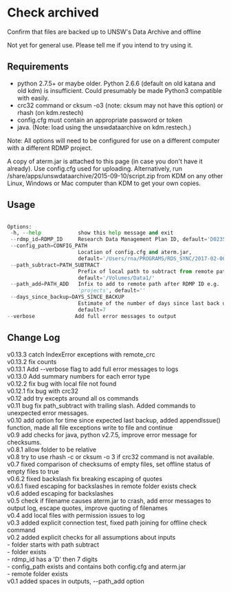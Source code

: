 # Check archived
Confirm that files are backed up to UNSW's Data Archive and offline

Not yet for general use. Please tell me if you intend to try using it.

## Requirements

* python 2.7.5+ or maybe older. Python 2.6.6 (default on old katana and old kdm) is insufficient. Could presumably be made Python3 compatible with easily.
* crc32 command or cksum -o3 (note: cksum may not have this option) or rhash (on kdm.restech)
* config.cfg must contain an appropriate password or token
* java. (Note: load using the unswdataarchive on kdm.restech.)

Note: All options will need to be configured for use on a different computer with a different RDMP project. 

A copy of aterm.jar is attached to this page (in case you don't have it already). Use config.cfg used for uploading. Alternatively, run /share/apps/unswdataarchive/2015-09-10/script.zip from KDM on any other Linux, Windows or Mac computer than KDM to get your own copies.

## Usage 

```python check_archived.py prefix folder

Options:
 -h, --help            show this help message and exit
 --rdmp_id=RDMP_ID     Research Data Management Plan ID, default='D0235810'
 --config_path=CONFIG_PATH
                       Location of config.cfg and aterm.jar,
                       default='/Users/rna/PROGRAMS/RDS_SYNC/2017-02-06/'
 --path_subtract=PATH_SUBTRACT
                       Prefix of local path to subtract from remote path,
                       default='/Volumes/Data1/'
 --path_add=PATH_ADD   Infix to add to remote path after RDMP ID e.g.
                       'projects', default=''
 --days_since_backup=DAYS_SINCE_BACKUP
                       Estimate of the number of days since last back up,
                       default=7
--verbose             Add full error messages to output
```
## Change Log

v0.13.3 catch IndexError exceptions with remote_crc<br/>
v0.13.2 fix counts<br/>
v0.13.1 Add --verbose flag to add full error messages to logs<br/>
v0.13.0 Add summary numbers for each error type<br/>
v0.12.2 fix bug with local file not found<br/>
v0.12.1 fix bug with crc32<br/>
v0.12 add try excepts around all os commands<br/>
v0.11 bug fix path_subtract with trailing slash. Added commands to unexpected error messages.<br/>
v0.10 add option for time since expected last backup, added appendIssue() function, made all file exceptions write to file and continue<br/>
v0.9 add checks for java, python  v2.7.5, improve error message for checksums.<br/>
v0.8.1 allow folder to be relative<br/>
v0.8 try to use rhash -c or cksum -o 3 if crc32 command is not available.<br/>
v0.7 fixed comparison of checksums of empty files, set offline status of empty files to true<br/>
v0.6.2 fixed backslash fix breaking escaping of quotes<br/>
v0.6.1 fixed escaping for backslashes in remote folder exists check<br/>
v0.6 added escaping for backslashes<br/>
v0.5 check if filename causes aterm.jar to crash, add error messages to output log, escape quotes, improve quoting of filenames<br/>
v0.4 add local files with permission issues to log<br/>
v0.3 added explicit connection test, fixed path joining for offline check command<br/>
v0.2 added explicit checks for all assumptions about inputs<br/>
    - folder starts with path subtract<br/>
    - folder exists<br/>
    - rdmp_id has a 'D' then 7 digits<br/>
    - config_path exists and contains both config.cfg and aterm.jar<br/>
    - remote folder exists<br/>
v0.1 added spaces in outputs, --path_add option<br/>

